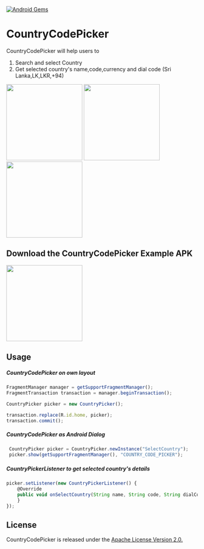 [![Android Gems](http://www.android-gems.com/badge/chathudan/CountryCodePicker.svg?branch=master)](http://www.android-gems.com/lib/chathudan/CountryCodePicker)

# CountryCodePicker

CountryCodePicker will help users to 

1. Search and select Country 
2. Get selected country's  name,code,currency and dial code (Sri Lanka,LK,LKR,+94)

<img src="https://github.com/chathudan/CountryCodePicker/raw/master/screens/AndroidCountryCodePicker.png" width="200">
<img src="https://github.com/chathudan/CountryCodePicker/raw/master/screens/AndroidCountryDialCodePicker.png" width="200">
<img src="https://github.com/chathudan/CountryCodePicker/raw/master/screens/AndroidCountryDialCodePickerDialog.png" width="200">

## Download the CountryCodePicker Example APK
<img src="https://github.com/chathudan/CountryCodePicker/raw/master/screens/countrycodepickerexampleapk.png" width="200">


## Usage

##### CountryCodePicker on own layout 



```javascript
FragmentManager manager = getSupportFragmentManager();
FragmentTransaction transaction = manager.beginTransaction();

CountryPicker picker = new CountryPicker();

transaction.replace(R.id.home, picker);
transaction.commit();
```


##### CountryCodePicker as Android Dialog 



```javascript 
 CountryPicker picker = CountryPicker.newInstance("SelectCountry");
 picker.show(getSupportFragmentManager(), "COUNTRY_CODE_PICKER");
```


##### CountryPickerListener to get selected country's details



```javascript 
picker.setListener(new CountryPickerListener() {
    @Override
    public void onSelectCountry(String name, String code, String dialCode) {
    }
});
```

## License

CountryCodePicker is released under the <a href="https://raw.githubusercontent.com/chathudan/CountryCodePicker/master/LICENSE.md">Apache License Version 2.0.</a>

